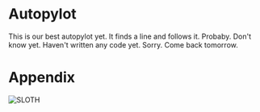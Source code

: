 # Autopylot

This is our best autopylot yet. It finds a line and follows it. Probaby. Don't know yet. Haven't written any code yet. Sorry. Come back tomorrow.

# Appendix

![SLOTH](https://i.ytimg.com/vi/mkQzYyi25sA/maxresdefault.jpg)
